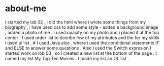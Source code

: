# about-me
i started my lab 02 , i did the html where i wrote some things from my biography , i have used css to add some style - added a background image , added a photo of me  . i used opacity on my photo and i placed it at the top center . I used order list to decribe few of my attributes and the for my skills i used ul list . #
I used Java also , where i used  the conditional statements IF and ELSE to answer some questions . Also i used the Switch expresion 
I started work on lob 03 , so i created a new list at the bottom of the page . I named my list My Top Ten Movies . I made my list an OL list .